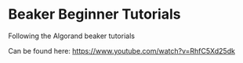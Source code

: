 # Beaker Beginner Tutorials
 Following the Algorand beaker tutorials

Can be found here: https://www.youtube.com/watch?v=RhfC5Xd25dk
